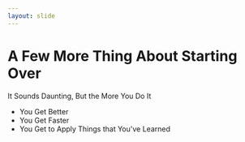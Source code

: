 ```yaml
---
layout: slide
---
```


# A Few More Thing About Starting Over

It Sounds Daunting, But the More You Do It

* You Get Better
* You Get Faster
* You Get to Apply Things that You've Learned

